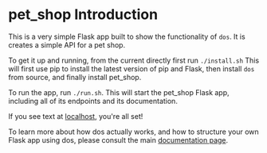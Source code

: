 # pet_shop Introduction

This is a very simple Flask app built to show the functionality of `dos`. It is creates 
a simple API for a pet shop. 

To get it up and running, from the current directly first run `./install.sh`
This will first use pip to install the latest version of pip and Flask, then install 
`dos` from source, and finally install pet_shop. 

To run the app, run `./run.sh`. This will start the pet_shop Flask app, including all of its
endpoints and its documentation. 

If you see text at [localhost](http://localhost:5000/), you're all set!

To learn more about how dos actually works, and how to structure your own 
Flask app using dos, please consult the main [documentation page](https://github.com/pr/dos). 